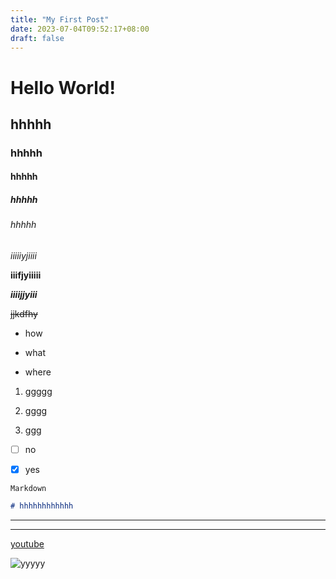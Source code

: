 ```yaml
---
title: "My First Post"
date: 2023-07-04T09:52:17+08:00
draft: false
---
```

# Hello World!
## hhhhh
### hhhhh
#### hhhhh
##### hhhhh
###### hhhhh

_iiiiiyjiiii_

**iiifjyiiiii**

_**iiiijjyiii**_

~~jjkdfhy~~

- how

* what

+ where

1. ggggg

2. gggg

3. ggg

- [ ] no
* [x] yes

 `Markdown`
 ```Markdown =
 # hhhhhhhhhhhh
 ```

 ---
 ***
 [youtube](https://youtu.be/3OwUhg-l9gQ)

 ![yyyyy](https://media.giphy.com/media/u9l66mWbJv8dnGMQuD/giphy.gif)